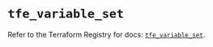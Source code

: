 # `tfe_variable_set`

Refer to the Terraform Registry for docs: [`tfe_variable_set`](https://registry.terraform.io/providers/hashicorp/tfe/0.68.0/docs/resources/variable_set).
